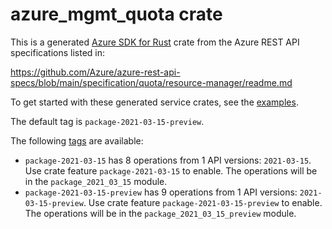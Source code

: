 # azure_mgmt_quota crate

This is a generated [Azure SDK for Rust](https://github.com/Azure/azure-sdk-for-rust) crate from the Azure REST API specifications listed in:

https://github.com/Azure/azure-rest-api-specs/blob/main/specification/quota/resource-manager/readme.md

To get started with these generated service crates, see the [examples](https://github.com/Azure/azure-sdk-for-rust/blob/main/services/README.md#examples).

The default tag is `package-2021-03-15-preview`.

The following [tags](https://github.com/Azure/azure-sdk-for-rust/blob/main/services/tags.md) are available:

- `package-2021-03-15` has 8 operations from 1 API versions: `2021-03-15`. Use crate feature `package-2021-03-15` to enable. The operations will be in the `package_2021_03_15` module.
- `package-2021-03-15-preview` has 9 operations from 1 API versions: `2021-03-15-preview`. Use crate feature `package-2021-03-15-preview` to enable. The operations will be in the `package_2021_03_15_preview` module.